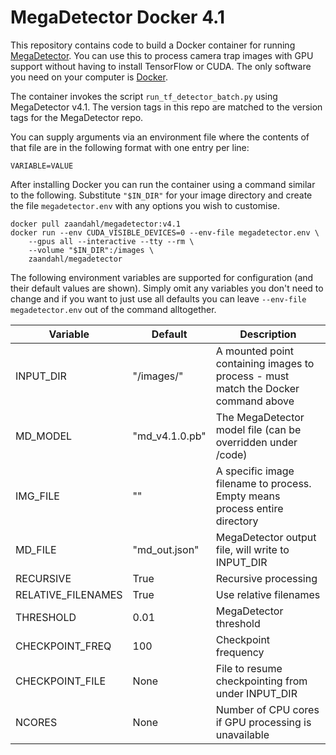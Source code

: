 # MegaDetector Docker 4.1
This repository contains code to build a Docker container for running [MegaDetector](https://github.com/microsoft/CameraTraps/blob/main/megadetector.md). You can use this to process camera trap images with GPU support without having to install TensorFlow or CUDA. The only software you need on your computer is [Docker](https://www.docker.com). 

The container invokes the script `run_tf_detector_batch.py` using MegaDetector v4.1. The version tags in this repo are matched to the version tags for the MegaDetector repo.

You can supply arguments via an environment file where the contents of that file are in the following format with one entry per line:
```
VARIABLE=VALUE
```

After installing Docker you can run the container using a command similar to the following. Substitute `"$IN_DIR"` for your image directory and create the file `megadetector.env` with any options you wish to customise. 

```
docker pull zaandahl/megadetector:v4.1
docker run --env CUDA_VISIBLE_DEVICES=0 --env-file megadetector.env \
    --gpus all --interactive --tty --rm \
    --volume "$IN_DIR":/images \
    zaandahl/megadetector
```

The following environment variables are supported for configuration (and their default values are shown). Simply omit any variables you don't need to change and if you want to just use all defaults you can leave `--env-file megadetector.env` out of the command alltogether. 

| Variable | Default | Description |
| ---------|---------|------------ |
| INPUT_DIR | "/images/" | A mounted point containing images to process - must match the Docker command above |
| MD_MODEL | "md_v4.1.0.pb" | The MegaDetector model file (can be overridden under /code) |
| IMG_FILE | "" | A specific image filename to process. Empty means process entire directory |
| MD_FILE | "md_out.json" | MegaDetector output file, will write to INPUT_DIR |
| RECURSIVE | True | Recursive processing |
| RELATIVE_FILENAMES | True | Use relative filenames |
| THRESHOLD | 0.01 | MegaDetector threshold |
| CHECKPOINT_FREQ | 100 | Checkpoint frequency |
| CHECKPOINT_FILE | None | File to resume checkpointing from under INPUT_DIR |
| NCORES | None | Number of CPU cores if GPU processing is unavailable |
